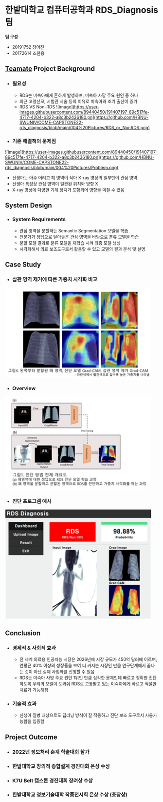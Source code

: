 # 한밭대학교 컴퓨터공학과 RDS_Diagnosis팀

**팀 구성**
- 20191752 장어진 
- 20172614 조한용

## <u>Teamate</u> Project Background
- ### 필요성
  - RDS는 미숙아에게 흔하게 발생하며, 미숙아 사망 주요 원인 중 하나
  - 최근 고령산모, 시험관 시술 등의 이유로 미숙아와 조기 출산이 증가
  - RDS VS Non-RDS
![image](https://user-images.githubusercontent.com/89440450/191407197-89c517fe-4717-4204-b322-a8c3b2436180.pn](https://github.com/HBNU-SWUNIV/COME-CAPSTONE22-rds_diagnosis/blob/main/004%20Pictures/RDS_or_NonRDS.png)
 
- ### 기존 해결책의 문제점
![image](https://user-images.githubusercontent.com/89440450/191407197-89c517fe-4717-4204-b322-a8c3b2436180.pn](https://github.com/HBNU-SWUNIV/COME-CAPSTONE22-rds_diagnosis/blob/main/004%20Pictures/Problem.png)
  - 신생아는 아주 어리고 폐 영역이 작아 X-ray 영상의 일부만이 관심 영역
  - 신생아 특성상 관심 영역이 일관된 위치와 방향 X 
  - X-ray 영상에 다양한 기계 장치가 포함되어 영향을 미칠 수 있음
  
## System Design
  - ### System Requirements
    - 관심 영역을 분할하는 Semantic Segmentation 모델을 학습
    - 전문가가 정답으로 달아놓은 관심 영역을 바탕으로 분류 모델을 학습
    - 분할 모델 결과로 분류 모델을 재학습 시켜 최종 모델 생성
    - 시각화해서 의료 보조도구로서 활용할 수 있고 모델의 결과 분석 및 설명
    
## Case Study
  - ### 삽관 영역 제거에 따른 가중치 시각화 비교
  <img width="480" alt="image" src="https://github.com/HBNU-SWUNIV/COME-CAPSTONE22-rds_diagnosis/blob/main/004%20Pictures/Compare_Visualize.png">
  
  - ### Overview 
  <img width="480" alt="image" src="https://github.com/HBNU-SWUNIV/COME-CAPSTONE22-rds_diagnosis/blob/main/004%20Pictures/Overview.png">
  
  - ### 진단 프로그램 예시
  <img width="480" alt="image" src="https://github.com/HBNU-SWUNIV/COME-CAPSTONE22-rds_diagnosis/blob/main/004%20Pictures/ex_program.png">
  
## Conclusion
- ### 경제적 & 사회적 효과
  - 전 세계 의료용 인공지능 시장은 2026년에 시장 규모가 450억 달러에 이르며, 연평균 40% 이상의 성장률을 보여 더 커지는 시장인 만큼 연구단계에서 끝나는 것이 아닌 실제 사업화를 진행할 수 있음
  - RDS는 미숙아 사망 주요 원인 1위인 만큼 심각한 문제인데 빠르고 정확한 진단하도록 우리의 모델이 도와줘 RDS로 고통받고 있는 미숙아에게 빠르고 적절한 치료가 가능해짐
- ### 기술적 효과
  - 신생아 질병 대상으로도 딥러닝 방식이 잘 작동하고 진단 보조 도구로서 사용가능함을 입증함
  
## Project Outcome
- ### 2022년 정보처리 춘계 학술대회 참가
- ### 한밭대학교 창의적 종합설계 경진대회 은상 수상
- ### K7U Belt 캡스톤 경진대회 장려상 수상
- ### 한밭대학교 정보기술대학 작품전시회 은상 수상 (총장상)
